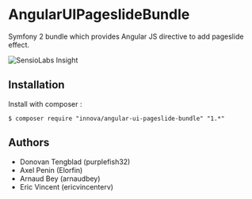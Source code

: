 # AngularUIPageslideBundle

Symfony 2 bundle which provides Angular JS directive to add pageslide effect.

![SensioLabs Insight][1]

## Installation

Install with composer :
	
	$ composer require "innova/angular-ui-pageslide-bundle" "1.*"

## Authors

* Donovan Tengblad (purplefish32)
* Axel Penin (Elorfin)
* Arnaud Bey (arnaudbey)
* Eric Vincent (ericvincenterv)

[1]: https://insight.sensiolabs.com/projects/a73f6f1a-07d1-49bd-a847-ab7b6d3fd7d5/small.png
